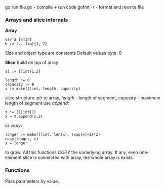 go run file.go - compile + run code
gofmt -r  - format and rewrite file 


### Arrays and slice internals

**Array**
```golang
var a [4]int
b := [...]int{1, 2}
```
Size and object type are constants
Default values
byte: 0

**Slice**
Build on top of array
```
sl := []int{1,2}

length := 0
capacity := 0
s := make([]int, length, capacity)
```
slice structure: *ptr* to array, *length* - length of segment, *capacity* - maximum length of segment
use *append*:
```
x := [1]int{1}
x = X.append(x,2)
```
or *copy*:
```
longer := make([]int, len(x), (cap(x)+1)*2)
copy(longer, x)
x = longer
```
to grow. All this functions *COPY* the underlying array. 
If any, even one-element slice is connected with array, the whole array is exists.

### Functions
Pass parameters by value.
